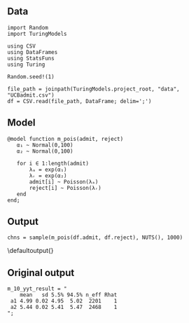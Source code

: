 <!--This file was generated, do not modify it.-->
## Data

```julia:ex1
import Random
import TuringModels

using CSV
using DataFrames
using StatsFuns
using Turing

Random.seed!(1)

file_path = joinpath(TuringModels.project_root, "data", "UCBadmit.csv")
df = CSV.read(file_path, DataFrame; delim=';')
```

## Model

```julia:ex2
@model function m_pois(admit, reject)
   α₁ ~ Normal(0,100)
   α₂ ~ Normal(0,100)

   for i ∈ 1:length(admit)
       λₐ = exp(α₁)
       λᵣ = exp(α₂)
       admit[i] ~ Poisson(λₐ)
       reject[i] ~ Poisson(λᵣ)
   end
end;
```

## Output

```julia:ex3
chns = sample(m_pois(df.admit, df.reject), NUTS(), 1000)
```

\defaultoutput{}

## Original output

```julia:ex4
m_10_yyt_result = "
    mean   sd 5.5% 94.5% n_eff Rhat
 a1 4.99 0.02 4.95  5.02  2201    1
 a2 5.44 0.02 5.41  5.47  2468    1
";
```

